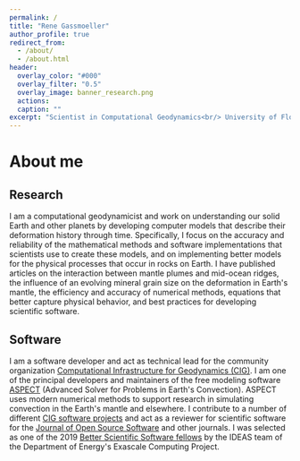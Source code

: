 ```yaml
---
permalink: /
title: "Rene Gassmoeller"
author_profile: true
redirect_from: 
  - /about/
  - /about.html
header:
  overlay_color: "#000"
  overlay_filter: "0.5"
  overlay_image: banner_research.png
  actions:
  caption: ""
excerpt: "Scientist in Computational Geodynamics<br/> University of Florida"
---
```


About me
======


Research
--------

I am a computational geodynamicist and work on understanding our solid Earth and other planets by developing computer models that describe their deformation history through time. Specifically, I focus on the accuracy and reliability of the mathematical methods and software implementations that scientists use to create these models, and on implementing better models for the physical processes that occur in rocks on Earth. I have published articles on the interaction between mantle plumes and mid-ocean ridges, the influence of an evolving mineral grain size on the deformation in Earth's mantle, the efficiency and accuracy of numerical methods, equations that better capture physical behavior, and best practices for developing scientific software.


Software
------

I am a software developer and act as technical lead for the community organization [Computational Infrastructure for Geodynamics (CIG)](https://geodynamics.org). I am one of the principal developers and maintainers of the free modeling software [ASPECT](https://aspect.geodynamics.org) (Advanced Solver for Problems in Earth's Convection). ASPECT uses modern numerical methods to support research in simulating convection in the Earth's mantle and elsewhere. 
I contribute to a number of different [CIG software projects](https://gassmoeller-test.github.io/software/) and act as a reviewer for scientific software for the [Journal of Open Source Software](https://joss.theoj.org/) and other journals. I was selected as one of the 2019 [Better Scientific Software fellows](https://bssw.io/) by the IDEAS team of the Department of Energy's Exascale Computing Project.


